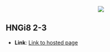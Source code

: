 <p align="center">
  <a href="https://github.com/remotion-dev/logo">
    <img src="https://hng.tech/img/brand-logo.png">
  </a>
</p>

## HNGi8 2-3

- **Link**: [Link to hosted page](https://www.google.com)
